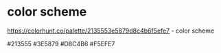 # color scheme
https://colorhunt.co/palette/2135553e5879d8c4b6f5efe7  - color scheme

#213555
#3E5879
#D8C4B6
#F5EFE7
